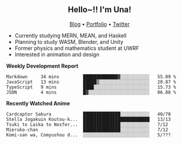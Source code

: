 <h2 align="center">
  Hello~!! I'm Una!
</h2>

<p align="center">
  <a href="https://anarchy.website/">Blog</a> &bull;
  <a href="https://una-ada.github.io/">Portfolio</a> &bull;
  <a href="https://twitter.com/unaxiii">Twitter</a>
</p>

- Currently studying MERN, MEAN, and Haskell
- Planning to study WASM, Blender, and Unity
- Former physics and mathematics student at UWRF
- Interested in animation and design

**Weekly Development Report**

<!--START_SECTION:waka-->
```text
Markdown     34 mins         █████████████▓░░░░░░░░░░░   55.09 % 
JavaScript   13 mins         █████▒░░░░░░░░░░░░░░░░░░░   20.87 % 
TypeScript   9 mins          ████░░░░░░░░░░░░░░░░░░░░░   15.73 % 
JSON         4 mins          █▓░░░░░░░░░░░░░░░░░░░░░░░   06.88 % 
```
<!--END_SECTION:waka-->

**Recently Watched Anime**

<!-- RECENT-ANIME:START -->

    Cardcaptor Sakura            ██████████████░░░░░░░░░░░   40/70
    Stella Jogakuin Koutou-k...  █████████████████████████   13/13
    Tsuki to Laika to Nosfer...  ██████████████░░░░░░░░░░░   7/12
    Mieruko-chan                 ██████████████░░░░░░░░░░░   7/12
    Komi-san wa, Comyushou d...  ░░░░░░░░░░░░░░░░░░░░░░░░░   5/???
<!-- RECENT-ANIME:END -->
